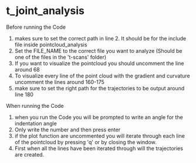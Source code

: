 # t_joint_analysis

Before running the Code
1. makes sure to set the correct path in line 2. It should be for the include file inside pointcloud_analysis
2. Set the FILE_NAME to the correct file you want to analyze (Should be one of the files in the 't-scans' folder)
3. If you want to visualize the pointcloud you should uncomment the line around 68
4. To visualize every line of the point cloud with the gradient and curvature uncomment the lines around 160-175
5. make sure to set the right path for the trajectories to be output around line 180

When running the Code
1. when you run the Code you will be prompted to write an angle for the indentation angle
2. Only write the number and then press enter
3. if the plot function are uncommented you will iterate through each line of the pointcloud by pressing 'q' or by closing the window.
4. First when all the lines have been iterated through will the trajectories are created.
